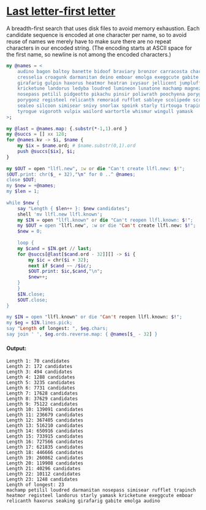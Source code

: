 [1]: https://rosettacode.org/wiki/Last_letter-first_letter

# [Last letter-first letter][1]

A breadth-first search that uses disk files to avoid memory exhaustion. Each candidate sequence is encoded at one character per name, so to avoid reuse of names we merely have to make sure there are no repeat characters in our encoded string. (The encoding starts at ASCII space for the first name, so newline is not among the encoded characters.)

```raku
my @names = <
    audino bagon baltoy banette bidoof braviary bronzor carracosta charmeleon
    cresselia croagunk darmanitan deino emboar emolga exeggcute gabite
    girafarig gulpin haxorus heatmor heatran ivysaur jellicent jumpluff kangaskhan
    kricketune landorus ledyba loudred lumineon lunatone machamp magnezone mamoswine
    nosepass petilil pidgeotto pikachu pinsir poliwrath poochyena porygon2
    porygonz registeel relicanth remoraid rufflet sableye scolipede scrafty seaking
    sealeo silcoon simisear snivy snorlax spoink starly tirtouga trapinch treecko
    tyrogue vigoroth vulpix wailord wartortle whismur wingull yamask
>;
 
my @last = @names.map: {.substr(*-1,1).ord }
my @succs = [] xx 128;
for @names.kv -> $i, $name {
    my $ix = $name.ord; # $name.substr(0,1).ord
    push @succs[$ix], $i;
}
 
my $OUT = open "llfl.new", :w or die "Can't create llfl.new: $!";
$OUT.print: chr($_ + 32),"\n" for 0 ..^ @names;
close $OUT;
my $new = +@names;
my $len = 1;
 
while $new {
    say "Length { $len++ }: $new candidates";
    shell 'mv llfl.new llfl.known';
    my $IN = open "llfl.known" or die "Can't reopen llfl.known: $!";
    my $OUT = open "llfl.new", :w or die "Can't create llfl.new: $!";
    $new = 0;
 
    loop {
	my $cand = $IN.get // last;
	for @succs[@last[$cand.ord - 32]][] -> $i {
	    my $ic = chr($i + 32);
	    next if $cand ~~ /$ic/;
	    $OUT.print: $ic,$cand,"\n";
	    $new++;
	}
    }
    $IN.close;
    $OUT.close;
}
 
my $IN = open "llfl.known" or die "Can't reopen llfl.known: $!";
my $eg = $IN.lines.pick;
say "Length of longest: ", $eg.chars;
say join ' ', $eg.ords.reverse.map: { @names[$_ - 32] }
```

#### Output:
```
Length 1: 70 candidates
Length 2: 172 candidates
Length 3: 494 candidates
Length 4: 1288 candidates
Length 5: 3235 candidates
Length 6: 7731 candidates
Length 7: 17628 candidates
Length 8: 37629 candidates
Length 9: 75122 candidates
Length 10: 139091 candidates
Length 11: 236679 candidates
Length 12: 367405 candidates
Length 13: 516210 candidates
Length 14: 650916 candidates
Length 15: 733915 candidates
Length 16: 727566 candidates
Length 17: 621835 candidates
Length 18: 446666 candidates
Length 19: 260862 candidates
Length 20: 119908 candidates
Length 21: 40296 candidates
Length 22: 10112 candidates
Length 23: 1248 candidates
Length of longest: 23
machamp petilil loudred darmanitan nosepass simisear rufflet trapinch heatmor registeel landorus starly yamask kricketune exeggcute emboar relicanth haxorus seaking girafarig gabite emolga audino
```